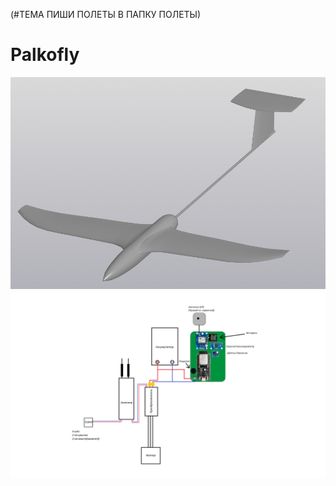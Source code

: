 (#ТЕМА ПИШИ ПОЛЕТЫ В ПАПКУ ПОЛЕТЫ)
# Palkofly
![asas](images/expXki82sFg.jpg)
![asas](images/Схема.png)
